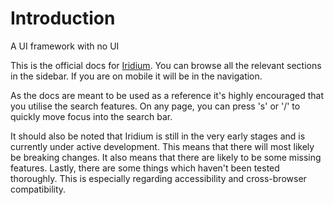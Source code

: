 # Introduction

<p class="subheadline">
    A UI framework with no UI
</p>

This is the official docs for [Iridium](https://github.com/iridiumui/iridium). You can browse all the relevant sections in the sidebar. If you are on mobile it will be in the navigation. 

As the docs are meant to be used as a reference it's highly encouraged that you utilise the search features. On any page, you can press 's' or '/' to quickly move focus into the search bar.

It should also be noted that Iridium is still in the very early stages and is currently under active development. This means that there will most likely be breaking changes. It also means that there are likely to be some missing features. Lastly, there are some things which haven't been tested thoroughly. This is especially regarding accessibility and cross-browser compatibility.
